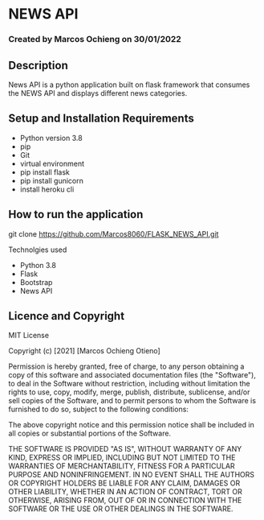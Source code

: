 # NEWS API

### Created by Marcos Ochieng on 30/01/2022

## Description

 News API is a python application built on flask framework that consumes the NEWS API and displays different news categories.
## Setup and Installation Requirements

* Python version 3.8
* pip
* Git
* virtual environment
* pip install flask
* pip install gunicorn
* install heroku cli

## How to run the application

git clone https://github.com/Marcos8060/FLASK_NEWS_API.git

Technolgies used
* Python 3.8
* Flask
* Bootstrap
* News API

## Licence and Copyright
MIT License

Copyright (c) [2021] [Marcos Ochieng Otieno]

Permission is hereby granted, free of charge, to any person obtaining a copy
of this software and associated documentation files (the "Software"), to deal
in the Software without restriction, including without limitation the rights
to use, copy, modify, merge, publish, distribute, sublicense, and/or sell
copies of the Software, and to permit persons to whom the Software is
furnished to do so, subject to the following conditions:

The above copyright notice and this permission notice shall be included in all
copies or substantial portions of the Software.

THE SOFTWARE IS PROVIDED "AS IS", WITHOUT WARRANTY OF ANY KIND, EXPRESS OR
IMPLIED, INCLUDING BUT NOT LIMITED TO THE WARRANTIES OF MERCHANTABILITY,
FITNESS FOR A PARTICULAR PURPOSE AND NONINFRINGEMENT. IN NO EVENT SHALL THE
AUTHORS OR COPYRIGHT HOLDERS BE LIABLE FOR ANY CLAIM, DAMAGES OR OTHER
LIABILITY, WHETHER IN AN ACTION OF CONTRACT, TORT OR OTHERWISE, ARISING FROM,
OUT OF OR IN CONNECTION WITH THE SOFTWARE OR THE USE OR OTHER DEALINGS IN THE
SOFTWARE.
